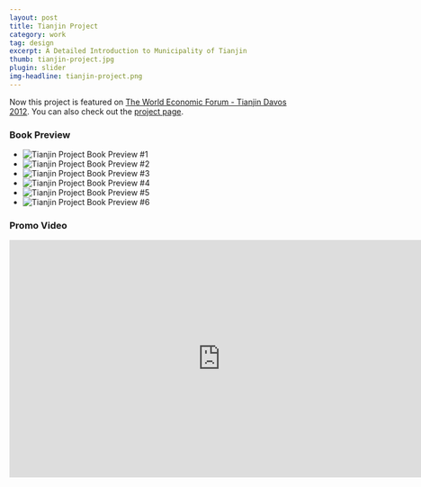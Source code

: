 ```yaml
---
layout: post
title: Tianjin Project
category: work
tag: design
excerpt: A Detailed Introduction to Municipality of Tianjin
thumb: tianjin-project.jpg
plugin: slider
img-headline: tianjin-project.png
---
```


<div class=txt>
<p class=note>Now this project is featured on <a href="/work/tianjin-project-wef/">The World Economic Forum - Tianjin Davos 2012</a>. You can also check out the <a href="/lab/tianjin/">project page</a>.</p>
</div>

<div class=txt>
  <h3>Book Preview</h3>
</div>

<div class="flexslider">
  <ul class="slides">
    <li>
      <img src="{{ site.file }}/tianjin-project-preview-01.jpg" alt="Tianjin Project Book Preview #1">
    </li>
    <li>
      <img src="{{ site.file }}/tianjin-project-preview-02.jpg" alt="Tianjin Project Book Preview #2">
    </li>
    <li>
      <img src="{{ site.file }}/tianjin-project-preview-03.jpg" alt="Tianjin Project Book Preview #3">
    </li>
    <li>
      <img src="{{ site.file }}/tianjin-project-preview-04.jpg" alt="Tianjin Project Book Preview #4">
    </li>
    <li>
      <img src="{{ site.file }}/tianjin-project-preview-05.jpg" alt="Tianjin Project Book Preview #5">
    </li>
    <li>
      <img src="{{ site.file }}/tianjin-project-preview-merged.jpg" alt="Tianjin Project Book Preview #6">
    </li>
  </ul>
</div><!-- .flexslider -->

<div class=txt>
  <h3>Promo Video</h3>
</div>
<iframe src="http://player.vimeo.com/video/54786277?title=0&amp;byline=0&amp;portrait=0&amp;badge=0&amp;color=ee3344" width="750" height="422" frameborder="0" webkitAllowFullScreen mozallowfullscreen allowFullScreen></iframe>